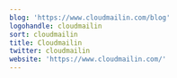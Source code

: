 ```yaml
---
blog: 'https://www.cloudmailin.com/blog'
logohandle: cloudmailin
sort: cloudmailin
title: Cloudmailin
twitter: cloudmailin
website: 'https://www.cloudmailin.com/'
---
```

